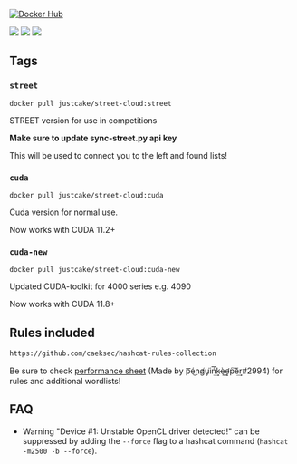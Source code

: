 [![Docker Hub](http://dockeri.co/image/justcake/street-cloud)](https://hub.docker.com/r/justcake/street-cloud/)

[![](https://img.shields.io/docker/image-size/justcake/street-cloud/street?label=street)](https://hub.docker.com/r/justcake/street-cloud/tags)
[![](https://img.shields.io/docker/image-size/justcake/street-cloud/cuda?label=cuda)](https://hub.docker.com/r/justcake/street-cloud/tags)
[![](https://img.shields.io/docker/image-size/justcake/street-cloud/cuda?label=cuda-new)](https://hub.docker.com/r/justcake/street-cloud/tags)

## Tags

### ``street`` 
```
docker pull justcake/street-cloud:street
```
STREET version for use in competitions

<b>Make sure to update sync-street.py api key</b>

This will be used to connect you to the left and found lists!


### ``cuda`` 
```
docker pull justcake/street-cloud:cuda
```
Cuda version for normal use.

Now works with CUDA 11.2+


### ``cuda-new`` 
```
docker pull justcake/street-cloud:cuda-new
```
Updated CUDA-toolkit for 4000 series 
e.g. 4090

Now works with CUDA 11.8+



## Rules included
```
https://github.com/caeksec/hashcat-rules-collection
```
Be sure to check [performance sheet](https://docs.google.com/spreadsheets/d/1qQNwggWIWtL-m0EYrRg_vdwHOrZCY-SnWcYTwQN0fMk/edit#gid=1952927995) (Made by p͞é͜ng̸u̡͘iń͢͞k̴è͢͜e̛p͠è͢r#2994) for rules and additional wordlists!


## FAQ

* Warning "Device #1: Unstable OpenCL driver detected!" can be suppressed by adding the `--force` flag to a hashcat command (`hashcat -m2500 -b --force`).



